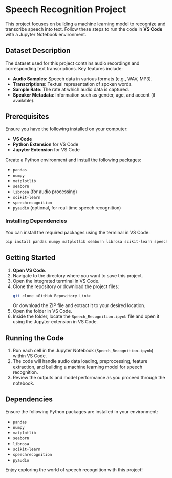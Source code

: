 # Speech Recognition Project  
This project focuses on building a machine learning model to recognize and transcribe speech into text. Follow these steps to run the code in **VS Code** with a Jupyter Notebook environment.

## Dataset Description  
The dataset used for this project contains audio recordings and corresponding text transcriptions. Key features include:  

- **Audio Samples**: Speech data in various formats (e.g., WAV, MP3).  
- **Transcriptions**: Textual representation of spoken words.  
- **Sample Rate**: The rate at which audio data is captured.  
- **Speaker Metadata**: Information such as gender, age, and accent (if available).  

## Prerequisites  
Ensure you have the following installed on your computer:  

- **VS Code**  
- **Python Extension** for VS Code  
- **Jupyter Extension** for VS Code  

Create a Python environment and install the following packages:  

- `pandas`  
- `numpy`  
- `matplotlib`  
- `seaborn`  
- `librosa` (for audio processing)  
- `scikit-learn`  
- `speechrecognition`  
- `pyaudio` (optional, for real-time speech recognition)  

### Installing Dependencies  
You can install the required packages using the terminal in VS Code:  
```bash  
pip install pandas numpy matplotlib seaborn librosa scikit-learn speechrecognition pyaudio  
```  

## Getting Started  

1. **Open VS Code**.  
2. Navigate to the directory where you want to save this project.  
3. Open the integrated terminal in VS Code.  
4. Clone the repository or download the project files:  
   ```bash  
   git clone <GitHub Repository Link>  
   ```  
   Or download the ZIP file and extract it to your desired location.  
5. Open the folder in VS Code.  
6. Inside the folder, locate the `Speech_Recognition.ipynb` file and open it using the Jupyter extension in VS Code.

## Running the Code  

1. Run each cell in the Jupyter Notebook (`Speech_Recognition.ipynb`) within VS Code.  
2. The code will handle audio data loading, preprocessing, feature extraction, and building a machine learning model for speech recognition.  
3. Review the outputs and model performance as you proceed through the notebook.  

## Dependencies  
Ensure the following Python packages are installed in your environment:

- `pandas`  
- `numpy`  
- `matplotlib`  
- `seaborn`  
- `librosa`  
- `scikit-learn`  
- `speechrecognition`  
- `pyaudio`  

Enjoy exploring the world of speech recognition with this project!
